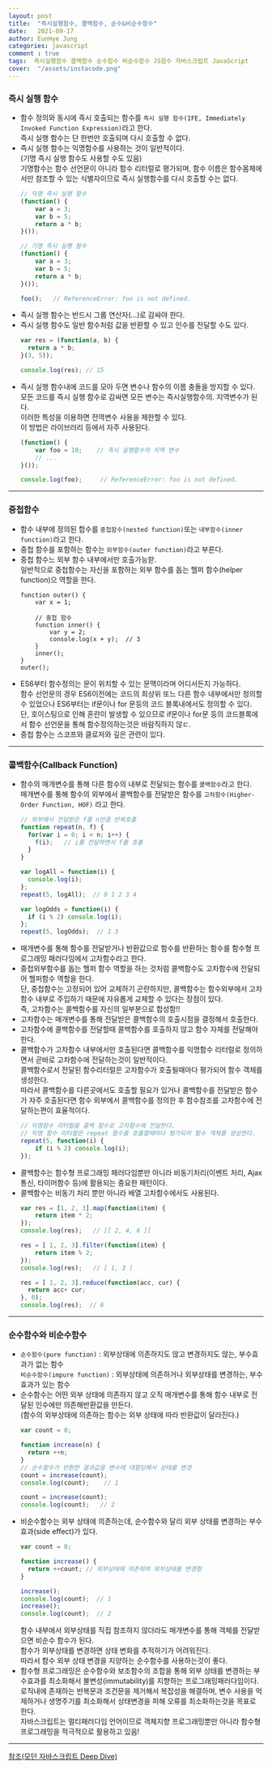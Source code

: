 ```yaml
---
layout: post
title:  "즉시실행함수, 콜백함수, 순수&비순수함수"
date:   2021-09-17
author: EunHye Jung
categories: javascript
comment : true
tags:  즉시실행함수 콜백함수 순수함수 비순수함수 JS함수 자바스크립트 JavaScript
cover:  "/assets/instacode.png"
---
```

    
### 즉시 실행 함수      
    
* 함수 정의와 동시에 즉시 호출되는 함수를 `즉시 실행 함수(IFE, Immediately Invoked Function Expression)`라고 한다.  
  즉시 실행 함수는 단 한번만 호출되며 다시 호출할 수 없다.   
* 즉시 실행 함수는 익명함수를 사용하는 것이 일반적이다.  
  (기명 즉시 실행 함수도 사용할 수도 있음)    
  기명함수는 함수 선언문이 아니라 함수 리터럴로 평가되며, 함수 이름은 함수몸체에서만 참조할 수 있는 식별자이므로 즉시 실행함수를 다시 호출할 수는 없다.  
  ```javascript
  // 익명 즉시 실행 함수
  (function() {
      var a = 3;
      var b = 5;
      return a * b;
  }());
  
  // 기명 즉시 실행 함수
  (function() {
      var a = 3;
      var b = 5;
      return a * b;
  }());   
  
  foo();   // ReferenceError: foo is not defined.   
  ```       
* 즉시 실행 함수는 반드시 그룹 연산자(...)로 감싸야 한다.  
* 즉시 실행 함수도 일반 함수처럼 값을 반환할 수 있고 인수를 전달할 수도 있다.
  ```javascript   
  var res = (function(a, b) {
    return a * b;
  }(3, 5));   
  
  console.log(res); // 15
  ```     
 * 즉시 실행 함수내에 코드를 모아 두면 변수나 함수의 이름 충돌을 방지할 수 있다.  
   모든 코드를 즉시 실행 함수로 감싸면 모든 변수는 즉시실행함수의. 지역변수가 된다.   
   이러한 특성을 이용하면 전역변수 사용을 제한할 수 있다.  
   이 방법은 라이브러리 등에서 자주 사용된다.
   ```javascript   
   (function() {
       var foo = 10;    // 즉시 실행함수의 지역 변수
       // ... 
   }());
   
   console.log(foo);     // ReferenceError: foo is not defined. 
   ```     
       
- - -       
    
    
### 중첩함수     
    
* 함수 내부에 정의된 합수를 `중첩함수(nested function)`또는 `내부함수(inner function)`라고 한다.   
* 중첩 함수를 포함하는 함수는 `외부함수(outer function)`라고 부른다.   
* 중첩 함수느 외부 함수 내부에서만 호출가능핟.  
  일반적으로 중첩함수는 자신을 포함하는 외부 함수를 돕는 헬퍼 함수(helper function)으 역할을 한다.
  ```javascript.  
  function outer() {
      var x = 1;
      
      // 중첩 함수
      function inner() {
          var y = 2;
          console.log(x + y);  // 3 
      }
      inner();
  }
  outer();      
  ```     
* ES6부터 함수정의는 문이 위치할 수 있는 문맥이라며 어디서든지 가능하다.  
  함수 선언문의 경우 ES6이전에는 코드의 최상위 또느 다른 함수 내부에서만 정의할 수 있었으나 ES6부터는 if문이나 for 문등의 코드 블록내에서도 정의할 수 있다.  
  단, 호이스팅으로 인해 혼란이 발생할 수 있으므로 if문이나 for문 등의 코드블록에서 함수 선언문을 통해 함수정의하는것은 바람직하지 않ㄷ.  
* 중첩 함수는 스코프와 클로저와 깊은 관련이 있다.   
      
       
- - -   
   
     
### 콜백함수(Callback Function)    
    
* 함수의 매개변수를 통해 다른 함수의 내부로 전달되는 함수를 `콜백함수`라고 한다.  
  매개변수를 통해 함수의 외부에서 콜백함수를 전달받은 함수를 `고차함수(Higher-Order Function, HOF)` 라고 한다.
  ```javascript   
  // 외부에서 전달받은 f를 n만큼 반복호출
  function repeat(n, f) {
    for(var i = 0; i < n; i++) {
      f(i);   // i를 전달하면서 f를 호출
    }
  }
  
  var logAll = function(i) {
    console.log(i);
  };
  repeat(5, logAll);  // 0 1 2 3 4 
  
  var logOdds = function(i) {
    if (i % 2) console.log(i);  
  };
  repeat(5, logOdds);  // 1 3
  ```   
* 매개변수를 통해 함수를 전달받거나 반환값으로 함수를 반환하는 함수를 함수형 프로그래밍 패러다임에서 고차함수라고 한다.   
* 중첩외부함수를 돕는 헬퍼 함수 역할을 하는 것처럼 콜백함수도 고차함수에 전달되어 헬퍼함수 역할을 한다.   
  단, 중첩함수는 고정되어 있어 교체하기 곤란하지만, 콜백함수는 함수외부에서 고차함수 내부로 주입하기 때문에 자유롭게 교체할 수 있다는 장점이 있다.   
  즉, 고차함수는 콜백함수를 자신의 일부분으로 합성함!!  
* 고차함수는 매개변수를 통해 전달받은 콜백함수의 호출시점을 결정해서 호출한다.  
* 고차함수에 콜백함수를 전달할때 콜백함수를 호출하지 않고 함수 자체를 전달해야 한다.  
* 콜백함수가 고차함수 내부에서만 호출된다면 콜백함수를 익명함수 리터럴로 정의하면서 곧바로 고차함수에 전달하는것이 일반적이다.    
  콜백함수로서 전달된 함수리터럴은 고차함수가 호출될때마다 평가되어 함수 객체를 생성한다.  
  따라서 콜백함수를 다른곳에서도 호출할 필요가 있거나 콜백함수를 전달받은 함수가 자주 호출된다면 함수 외부에서 콜백함수를 정의한 후 함수참조를 고차함수에 전달하는편이 효율적이다.
  ```javascript   
  // 익명함수 리터럴을 콜백 함수로 고차함수에 전달한다.  
  // 익명 함수 리터럴은 repeat 함수를 호출할때마다 평가되어 함수 객체를 생성한다.  
  repeat(5, function(i) {
      if (i % 2) console.log(i);  
  });
  ```   
* 콜백함수는 함수형 프로그래밍 패러다임뿐만 아니라 비동기처리(이벤트 처리, Ajax 통신, 타이머함수 등)에 활용되는 중요한 패턴이다.   
* 콜백함수는 비동기 처리 뿐만 아니라 배열 고차함수에서도 사용된다.
  ```javascript    
  var res = [1, 2, 3].map(function(item) {
      return item * 2;
  });
  console.log(res);   // [[ 2, 4, 6 ]]
  
  res = [ 1, 2, 3].filter(function(item) {
      return item % 2;
  });
  console.log(res);   // [ 1, 3 ]
  
  res = [ 1, 2, 3].reduce(function(acc, cur) {
    return acc+ cur;
  }, 0);
  console.log(res);  // 6
  ```      
     
     
- - -     
   
   
### 순수함수와 비순수함수   
    
* `순수함수(pure function)` : 외부상태에 의존하지도 않고 변경하지도 않는, 부수효과가 없는 함수  
  `비순수함수(impure function)` : 외부상태에 의존하거나 외부상태를 변경하는, 부수효과가 있는 함수   
* 순수함수는 어떤 외부 상태에 의존하지 않고 오직 매개변수를 통해 함수 내부로 전달된 인수에만 의존해반환값을 만든다.  
  (함수의 외부상태에 의존하는 함수는 외부 상태에 따라 반환값이 달라진다.)
  ```javascript   
  var count = 0; 
  
  function increase(n) {
    return ++n;
  }
  // 순수함수가 반환한 결과값을 변수에 대할당해서 상태를 변경
  count = increase(count);
  console.log(count);    // 1
  
  count = increase(count);
  console.log(count);   // 2
  ```    
* 비순수함수는 외부 상태에 의존하는데, 순수함수와 달리 외부 상태를 변경하는 부수효과(side effect)가 있다.
  ```javascript    
  var count = 0;
  
  function increase() {
    return ++count; // 외부상태에 의존하며 외부상태를 변경함
  }
  
  increase();
  console.log(count);  // 1
  increase();
  console.log(count);  // 2
  ```   
  함수 내부에서 외부상태를 직접 참조하지 않더라도 매개변수를 통해 객체를 전달받으면 비순수 함수가 된다.  
  함수가 외부상태를 변경하면 상태 변화를 추적하기가 어려워진다.  
  따라서 함수 외부 상태 변경을 지양하는 순수함수를 사용하는것이 좋다.  
* 함수형 프로그래밍은 순수함수와 보조함수의 조합을 통해 외부 상태를 변경하는 부수효과를 최소화해서 불변성(immutability)를 지향하는 프로그래밍패러다임이다.  
  로직내에 존재하는 반복문과 조건문을 제거해서 복잡성을 해결하며, 변수 사용을 억제하거나 생명주기를 최소화해서 상태변경을 피해 오류를 최소화하는것을 목표로 한다.   
  자바스크립트는 멀티패러다임 언어이므로 객체지향 프로그래밍뿐만 아니라 함수형프로그래밍을 적극적으로 활용하고 있음!  
    
       
- - -   
      
[참조(모던 자바스크립트 Deep Dive)](https://book.naver.com/bookdb/book_detail.nhn?bid=16710547)
   
   
